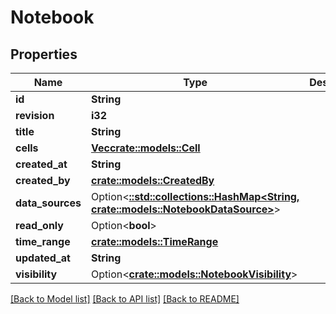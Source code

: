 # Notebook

## Properties

Name | Type | Description | Notes
------------ | ------------- | ------------- | -------------
**id** | **String** |  | 
**revision** | **i32** |  | 
**title** | **String** |  | 
**cells** | [**Vec<crate::models::Cell>**](cell.md) |  | 
**created_at** | **String** |  | 
**created_by** | [**crate::models::CreatedBy**](createdBy.md) |  | 
**data_sources** | Option<[**::std::collections::HashMap<String, crate::models::NotebookDataSource>**](notebookDataSource.md)> |  | [optional]
**read_only** | Option<**bool**> |  | [optional]
**time_range** | [**crate::models::TimeRange**](timeRange.md) |  | 
**updated_at** | **String** |  | 
**visibility** | Option<[**crate::models::NotebookVisibility**](notebookVisibility.md)> |  | [optional]

[[Back to Model list]](../README.md#documentation-for-models) [[Back to API list]](../README.md#documentation-for-api-endpoints) [[Back to README]](../README.md)


